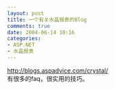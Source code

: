 ```yaml
---
layout: post
title: 一个有关水晶报表的Blog
comments: true
date: 2004-06-14 10:16
categories:
- ASP.NET
- 水晶报表
---
```


<p><a href="http://blogs.aspadvice.com/crystal/">http://blogs.aspadvice.com/crystal/</a><br />有很多的faq，很实用的技巧。</p>				
